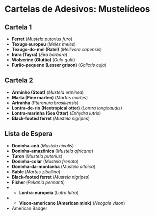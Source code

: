 # Cartelas de Adesivos: Mustelídeos

## Cartela 1
- **Ferret** (*Mustela putorius furo*)
- **Texugo europeu** (*Meles meles*)
- **Texugo-do-mel (Ratel)** (*Mellivora capensis*)
- **Irara (Tayra)** (*Eira barbara*)
- **Wolverine (Glutão)** (*Gulo gulo*)
- **Furão-pequeno (Lesser grison)** (*Galictis cuja*)

## Cartela 2
- **Arminho (Stoat)** (*Mustela erminea*)
- **Marta (Pine marten)** (*Martes martes*)
- **Ariranha** (*Pteronura brasiliensis*)
- **Lontra-de-rio (Neotropical otter)** (*Lontra longicaudis*)
- **Lontra-marinha (Sea Otter)** (*Enhydra lutris*)
- **Black-footed ferret** (*Mustela nigripes*)

## Lista de Espera
- **Doninha-anã** (*Mustela nivalis*)
- **Doninha-amazônica** (*Mustela africana*)
- **Turon** (*Mustela putorius*)
- **Doninha-colar** (*Mustela frenata*)
- **Doninha-da-montanha** (*Mustela altaica*)
- **Sable** (*Martes zibellina*)
- **Black-footed ferret** (*Mustela nigripes*)
- **Fisher** (*Pekania pennanti*)
- - **Lontra-europeia** (*Lutra lutra*)
- - **Vison-americano (American mink)** (*Neogale vison*)
- American Badger

